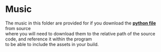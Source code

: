 # Music
The music in this folder are provided for if you download the **[python file](https://github.com/zakr0112/DuckyClicker/blob/main/Source/BetaBreaker.py)** from source\
where you will need to download them to the relative path of the source code, and reference it within the program\
to be able to include the assets in your build.
